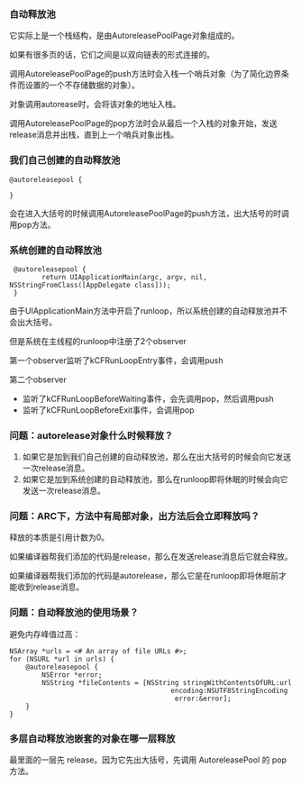 ### 自动释放池

它实际上是一个栈结构，是由AutoreleasePoolPage对象组成的。

如果有很多页的话，它们之间是以双向链表的形式连接的。

调用AutoreleasePoolPage的push方法时会入栈一个哨兵对象（为了简化边界条件而设置的一个不存储数据的对象）。

对象调用autorease时，会将该对象的地址入栈。

调用AutoreleasePoolPage的pop方法时会从最后一个入栈的对象开始，发送release消息并出栈，直到上一个哨兵对象出栈。

### 我们自己创建的自动释放池

```
@autoreleasepool {

}
```

会在进入大括号的时候调用AutoreleasePoolPage的push方法，出大括号的时调用pop方法。

### 系统创建的自动释放池

```
 @autoreleasepool {
        return UIApplicationMain(argc, argv, nil, NSStringFromClass([AppDelegate class]));
 }
```

由于UIApplicationMain方法中开启了runloop，所以系统创建的自动释放池并不会出大括号。

但是系统在主线程的runloop中注册了2个observer

第一个observer监听了kCFRunLoopEntry事件，会调用push

第二个observer

- 监听了kCFRunLoopBeforeWaiting事件，会先调用pop，然后调用push
- 监听了kCFRunLoopBeforeExit事件，会调用pop

### 问题：autorelease对象什么时候释放？

1. 如果它是加到我们自己创建的自动释放池，那么在出大括号的时候会向它发送一次release消息。
2. 如果它是加到系统创建的自动释放池，那么在runloop即将休眠的时候会向它发送一次release消息。

### 问题：ARC下，方法中有局部对象，出方法后会立即释放吗？

释放的本质是引用计数为0。

如果编译器帮我们添加的代码是release，那么在发送release消息后它就会释放。

如果编译器帮我们添加的代码是autorelease，那么它是在runloop即将休眠前才能收到release消息。

### 问题：自动释放池的使用场景？

避免内存峰值过高：

```
NSArray *urls = <# An array of file URLs #>;
for (NSURL *url in urls) {
    @autoreleasepool {
        NSError *error;
        NSString *fileContents = [NSString stringWithContentsOfURL:url
                                        encoding:NSUTF8StringEncoding
                                         error:&error];
   	}
}
```

### 多层自动释放池嵌套的对象在哪一层释放

最里面的一层先 release。因为它先出大括号，先调用 AutoreleasePool 的 pop 方法。